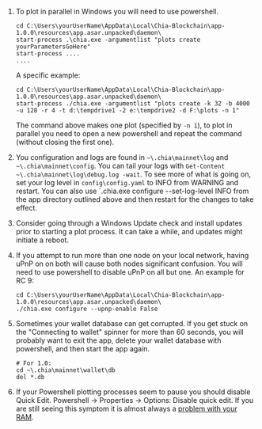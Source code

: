 1. To plot in parallel in Windows you will need to use powershell.
    ```
    cd C:\Users\yourUserName\AppData\Local\Chia-Blockchain\app-1.0.0\resources\app.asar.unpacked\daemon\
    start-process .\chia.exe -argumentlist "plots create yourParametersGoHere"
    start-process ....
    ....
    ```
    A specific example:
    ```
    cd C:\Users\yourUserName\AppData\Local\Chia-Blockchain\app-1.0.0\resources\app.asar.unpacked\daemon\
    start-process ./chia.exe -argumentlist "plots create -k 32 -b 4000 -u 128 -r 4 -t d:\tempdrive1 -2 e:\tempdrive2 -d F:\plots -n 1"
    ```
    The command above makes one plot (specified by `-n 1`), to plot in parallel you need to open a new powershell and repeat the command (without closing the first one). 

2. You configuration and logs are found in `~\.chia\mainnet\log` and `~\.chia\mainnet\config`. You can tail your logs with `Get-Content ~\.chia\mainnet\log\debug.log -wait`. To see more of what is going on, set your log level in `config\config.yaml` to INFO from WARNING and restart. You can also use `\.chia.exe configure --set-log-level INFO from the app directory outlined above and then restart for the changes to take effect.

3. Consider going through a Windows Update check and install updates prior to starting a plot process. It can take a while, and updates might initiate a reboot.

4. If you attempt to run more than one node on your local network, having uPnP on on both will cause both nodes significant confusion. You will need to use powershell to disable uPnP on all but one. An example for RC 9:
    ```
    cd C:\Users\yourUserName\AppData\Local\Chia-Blockchain\app-1.0.0\resources\app.asar.unpacked\daemon\
    ./chia.exe configure --upnp-enable False
    ```

5. Sometimes your wallet database can get corrupted. If you get stuck on the "Connecting to wallet" spinner for more than 60 seconds, you will probably want to exit the app, delete your wallet database with powershell, and then start the app again.
    ```
    # For 1.0:
    cd ~\.chia\mainnet\wallet\db
    del *.db
    ```

6. If your Powershell plotting processes seem to pause you should disable Quick Edit. Powershell -> Properties -> Options: Disable quick edit. If you are still seeing this symptom it is almost always a [problem with your RAM](https://www.tomshardware.com/how-to/how-to-test-ram).